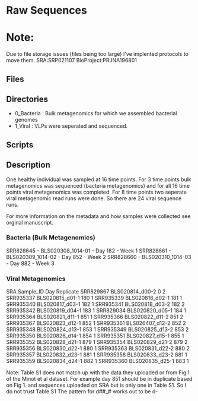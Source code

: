 # Raw Sequences

# Note:
Due to file storage issues (files being too large) I've implented protocols to move them.
SRA:SRP021107
BioProject:PRJNA196801

## Files

## Directories

* 0_Bacteria : Bulk metagenomics for which we assembled bacterial genomes
* 1_Viral : VLPs were seperated and sequenced.

## Scripts

## Description

One healthy individual was sampled at 16 time points. For 3 time points bulk metagenomics was sequenced (bacteria metagenomics) and for all 16 time points viral metagenomics was completed.
For 8 time points two seperate viral metagenomic read runs were done. So there are 24 viral sequence runs.

For more information on the metadata and how samples were collected see orginal manuscript.

### Bacteria (Bulk Metagenomics)

SRR828645 - BLS020308_1014-01 - Day 182 - Week 1
SRR828661 - BLS020309_1014-02 - Day 852 - Week 2
SRR828660 - BLS020310_1014-03 - Day 882 - Week 3

### Viral Metagenomics
SRA		Sample_ID	Day	Replicate
SRR829867	BLS020814_d00-2	0	2
SRR935337	BLS020815_d01-1	180	1
SRR935339	BLS020816_d02-1	181	1
SRR935340	BLS020817_d03-1	182	1
SRR935341	BLS020818_d03-2	182	2
SRR935342	BLS020819_d04-1	183	1
SRR829034	BLS020820_d05-1	184	1
SRR935364	BLS020821_d11-1	851	1
SRR935366	BLS020822_d11-2	851	2
SRR935367	BLS020823_d12-1	852	1
SRR935361	BLS026407_d12-2	852	2
SRR935348	BLS020824_d13-1	853	1
SRR935349	BLS020825_d13-2	853	2
SRR935350	BLS020826_d14-1	854	1
SRR935351	BLS020827_d15-1	855	1
SRR935352	BLS020828_d21-1	879	1
SRR935354	BLS020829_d21-2	879	2
SRR935356	BLS020830_d22-1	880	1
SRR935363	BLS020831_d22-2	880	2
SRR935357	BLS020832_d23-1	881	1
SRR935358	BLS020833_d23-2	881	1
SRR935359	BLS020834_d24-1	882	1
SRR935360	BLS020835_d25-1	883	1

Note: Table S1 does not match up with the data they uploaded or from Fig.1 of the Minot et al dataset.
For example day 851 should be in duplicate based on Fig 1. and sequences uploaded on SRA but is only one in Table S1. So I do not trust Table S1
The pattern for d##_# works out to be d<week><day of week>-<replicate>

